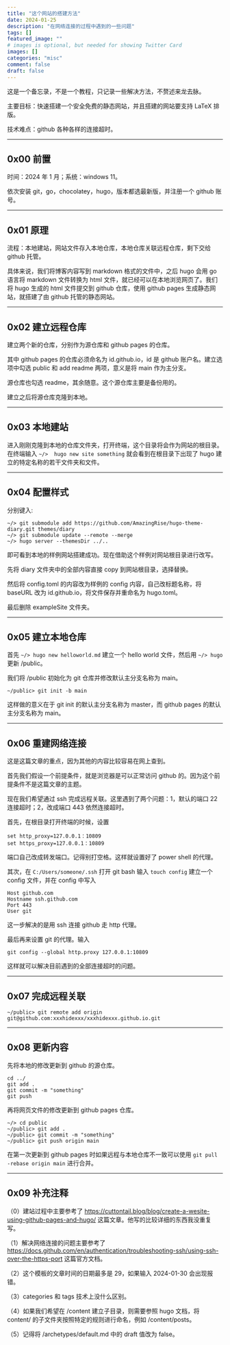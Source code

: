 ```yaml
---
title: "这个网站的搭建方法"
date: 2024-01-25
description: "在网络连接的过程中遇到的一些问题"
tags: []
featured_image: ""
# images is optional, but needed for showing Twitter Card
images: []
categories: "misc"
comment: false
draft: false
---
```


这是一个备忘录，不是一个教程，只记录一些解决方法，不赘述来龙去脉。

主要目标：快速搭建一个安全免费的静态网站，并且搭建的网站要支持 LaTeX 排版。

技术难点：github 各种各样的连接超时。

***

## 0x00 前置 

时间：2024 年 1 月；系统：windows 11。

依次安装 git，go，chocolatey，hugo，版本都选最新版，并注册一个 github 账号。

***

## 0x01 原理

流程：本地建站，网站文件存入本地仓库，本地仓库关联远程仓库，剩下交给 github 托管。

具体来说，我们将博客内容写到 markdown 格式的文件中，之后 hugo 会用 go 语言将 markdown 文件转换为 html 文件，就已经可以在本地浏览网页了。我们将 hugo 生成的 html 文件提交到 github 仓库，使用 github pages 生成静态网站，就搭建了由 github 托管的静态网站。

***

## 0x02 建立远程仓库

建立两个新的仓库，分别作为源仓库和 github pages 的仓库。

其中 github pages 的仓库必须命名为 id.github.io，id 是 github 账户名。建立选项中勾选 public 和 add readme 两项，意义是将 main 作为主分支。

源仓库也勾选 readme，其余随意。这个源仓库主要是备份用的。

建立之后将源仓库克隆到本地。

***

## 0x03 本地建站

进入刚刚克隆到本地的仓库文件夹，打开终端，这个目录将会作为网站的根目录。在终端输入 `~/>  hugo new site something` 就会看到在根目录下出现了 hugo 建立的特定名称的若干文件夹和文件。

***

## 0x04 配置样式

分别键入: 

    ~/> git submodule add https://github.com/AmazingRise/hugo-theme-diary.git themes/diary
    ~/> git submodule update --remote --merge
    ~/> hugo server --themesDir ../..
    
即可看到本地的样例网站搭建成功。现在借助这个样例对网站根目录进行改写。

先将 diary 文件夹中的全部内容直接 copy 到网站根目录，选择替换。

然后将 config.toml 的内容改为样例的 config 内容，自己改标题名称，将 baseURL 改为 id.github.io，将文件保存并重命名为 hugo.toml。

最后删除 exampleSite 文件夹。

***

## 0x05 建立本地仓库

首先 `~/> hugo new helloworld.md` 建立一个 hello world 文件，然后用 `~/> hugo` 更新 /public。

我们将 /public 初始化为 git 仓库并修改默认主分支名称为 main。

    ~/public> git init -b main

这样做的意义在于 git init 的默认主分支名称为 master，而 github pages 的默认主分支名称为 main。

***

## 0x06 重建网络连接

这是这篇文章的重点，因为其他的内容比较容易在网上查到。

首先我们假设一个前提条件，就是浏览器是可以正常访问 github 的。因为这个前提条件不是这篇文章的主题。

现在我们希望通过 ssh 完成远程关联。这里遇到了两个问题：1，默认的端口 22 连接超时；2，改成端口 443 依然连接超时。

首先，在根目录打开终端的时候，设置

    set http_proxy=127.0.0.1：10809
    set https_proxy=127.0.0.1：10809

端口自己改成转发端口。记得别打空格。这样就设置好了 power shell 的代理。

其次，在 `C:/Users/someone/.ssh` 打开 git bash 输入 `touch config` 建立一个 config 文件，并在 config 中写入 

    Host github.com
    Hostname ssh.github.com
    Port 443
    User git

这一步解决的是用 ssh 连接 github 走 http 代理。

最后再来设置 git 的代理。输入 

    git config --global http.proxy 127.0.0.1:10809

这样就可以解决目前遇到的全部连接超时的问题。

***

## 0x07 完成远程关联

    ~/public> git remote add origin git@github.com:xxxhidexxx/xxxhidexxx.github.io.git

***

## 0x08 更新内容

先将本地的修改更新到 github 的源仓库。

    cd ../
    git add .
    git commit -m "something"
    git push

再将网页文件的修改更新到 github pages 仓库。

    ~/> cd public
    ~/public> git add .
    ~/public> git commit -m "something"
    ~/public> git push origin main

在第一次更新到 github pages 时如果远程与本地仓库不一致可以使用 `git pull -rebase origin main` 进行合并。

***

## 0x09 补充注释

（0）建站过程中主要参考了 https://cuttontail.blog/blog/create-a-wesite-using-github-pages-and-hugo/ 这篇文章。他写的比较详细的东西我没重复写。

（1）解决网络连接的问题主要参考了 https://docs.github.com/en/authentication/troubleshooting-ssh/using-ssh-over-the-https-port 这篇官方文档。

（2）这个模板的文章时间的日期最多是 29，如果输入 2024-01-30 会出现报错。

（3）categories 和 tags 技术上没什么区别。

（4）如果我们希望在 /content 建立子目录，则需要参照 hugo 文档，将 content/ 的子文件夹按照特定的规则进行命名，例如 /content/posts。

（5）记得将 /archetypes/default.md 中的 draft 值改为 false。